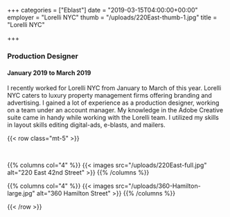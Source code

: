 +++
categories = ["Eblast"]
date = "2019-03-15T04:00:00+00:00"
employer = "Lorelli NYC"
thumb = "/uploads/220East-thumb-1.jpg"
title = "Lorelli NYC"

+++

### Production Designer

#### January 2019 to March 2019

I recently worked for Lorelli NYC from January to March of this year. Lorelli NYC caters to luxury property management firms offering branding and advertising. I gained a lot of experience as a production designer, working on a team under an account manager. My knowledge in the Adobe Creative suite came in handy while working with the Lorelli team. I utilized my skills in layout skills editing digital-ads, e-blasts, and mailers.

{{< row  class="mt-5" >}}

<br>

{{% columns col="4" %}}
{{< images src="/uploads/220East-full.jpg" alt="220 East 42nd Street" >}}
{{% /columns %}}

{{% columns col="4" %}}
{{< images src="/uploads/360-Hamilton-large.jpg" alt="360 Hamilton Street" >}}
{{% /columns %}}

{{< /row >}}
